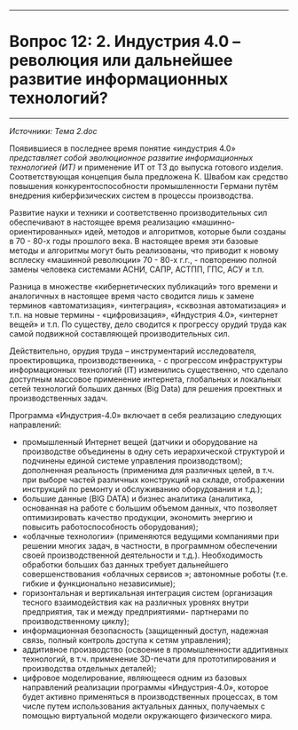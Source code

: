 ___
# Вопрос 12: 2.	Индустрия 4.0 – революция или дальнейшее развитие информационных технологий?
___
*Источники: Тема 2.doc*

Появившиеся в последнее время понятие «индустрия 4.0» *представляет собой эволюционное развитие информационных технологией (ИТ)* и применение ИТ от ТЗ до выпуска готового изделия. 
Соответствующая концепция была предложена К. Швабом как средство повышения конкурентоспособности промышленности Германи путём внедрения киберфизических систем в процессы производства.

Развитие науки и техники и соответственно производительных сил обеспечивают в настоящее время реализацию «машинно-ориентированных» идей, методов и алгоритмов, которые были созданы в 70 - 80-х годы прошлого века. В настоящее время эти базовые методы и алгоритмы могут быть реализованы, что приводит к новому всплеску «машинной революции» 70 - 80-х г.г., - повторению полной замены человека системами АСНИ, САПР, АСТПП, ГПС, АСУ и т.п. 

Разница в множестве «кибернетических публикаций» того времени и аналогичных в настоящее время часто сводится лишь к замене терминов «автоматизация», «интеграция», «сквозная автоматизация» и т.п. на новые термины - «цифровизация», «Индустрия 4.0», «интернет вещей» и т.п.
По существу, дело сводится к прогрессу орудий труда как самой подвижной составляющей производительных сил. 

Действительно, орудия труда – инструментарий исследователя, проектировщика, производственника, - с прогрессом инфраструктуры информационных технологий (IT) изменились существенно, что сделало доступным массовое применение интернета, глобальных и локальных сетей технологий больших данных (Big Data) для решения проектных и производственных задач. 

Программа «Индустрия-4.0» включает в себя реализацию следующих направлений:

* промышленный Интернет вещей (датчики и оборудование на производстве объединены в одну сеть иерархической структурой и подчинены единой системе управления производством);
дополненная реальность (применима для различных целей, в т.ч. при выборе частей различных конструкций на складе, отображении инструкций по ремонту и обслуживанию оборудования и т.д.);
* большие данные (BIG DATA) и бизнес аналитика (аналитика, основанная на работе с большим объемом данных, что позволяет оптимизировать качество продукции, экономить энергию и повысить работоспособность оборудования);
* «облачные технологии» (применяются ведущими компаниями при решении многих задач, в частности, в программном обеспечении своей производственной деятельности и т.д.). Необходимость обработки больших баз данных требует дальнейшего совершенствования «облачных сервисов »;
автономные роботы (т.е. гибкие и функционально независимые);
* горизонтальная и вертикальная интеграция систем (организация тесного взаимодействия как на различных уровнях внутри предприятия, так и между предприятиями- партнерами по производственному циклу);
* информационная безопасность (защищенный доступ, надежная связь, полный контроль доступа к сетям управления);
* аддитивное производство (освоение в промышленности аддитивных технологий, в т.ч. применение 3D-печати для прототипирования и производства отдельных деталей);
* цифровое моделирование, являющееся одним из базовых направлений реализации программы «Индустрия-4.0», которое будет активно применяться в производственных процессах, в том числе путем использования актуальных данных, получаемых с помощью виртуальной модели окружающего физического мира.
